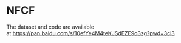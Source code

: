 # NFCF
The dataset and code are available at:https://pan.baidu.com/s/10efYe4M4teKJSdEZE9o3zg?pwd=3cl3 
